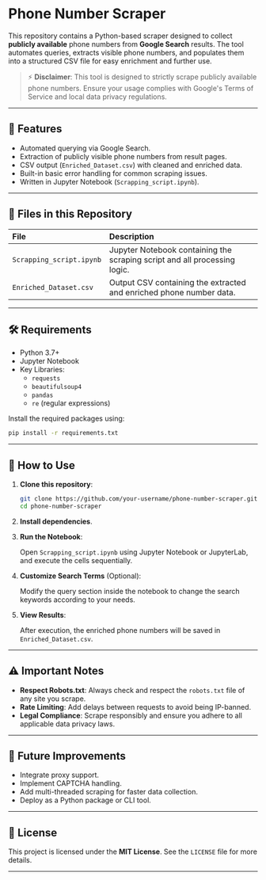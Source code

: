 # Phone Number Scraper

This repository contains a Python-based scraper designed to collect **publicly available** phone numbers from **Google Search** results. The tool automates queries, extracts visible phone numbers, and populates them into a structured CSV file for easy enrichment and further use.

> ⚡️ **Disclaimer**: This tool is designed to strictly scrape publicly available phone numbers. Ensure your usage complies with Google's Terms of Service and local data privacy regulations.

---

## 🚀 Features

- Automated querying via Google Search.
- Extraction of publicly visible phone numbers from result pages.
- CSV output (`Enriched_Dataset.csv`) with cleaned and enriched data.
- Built-in basic error handling for common scraping issues.
- Written in Jupyter Notebook (`Scrapping_script.ipynb`).

---

## 📂 Files in this Repository

| File | Description |
|:-----|:------------|
| `Scrapping_script.ipynb` | Jupyter Notebook containing the scraping script and all processing logic. |
| `Enriched_Dataset.csv` | Output CSV containing the extracted and enriched phone number data. |

---

## 🛠️ Requirements

- Python 3.7+
- Jupyter Notebook
- Key Libraries:
  - `requests`
  - `beautifulsoup4`
  - `pandas`
  - `re` (regular expressions)

Install the required packages using:

```bash
pip install -r requirements.txt
```

---

## 🧹 How to Use

1. **Clone this repository**:

   ```bash
   git clone https://github.com/your-username/phone-number-scraper.git
   cd phone-number-scraper
   ```

2. **Install dependencies**.

3. **Run the Notebook**:

   Open `Scrapping_script.ipynb` using Jupyter Notebook or JupyterLab, and execute the cells sequentially.

4. **Customize Search Terms** (Optional):

   Modify the query section inside the notebook to change the search keywords according to your needs.

5. **View Results**:

   After execution, the enriched phone numbers will be saved in `Enriched_Dataset.csv`.

---

## ⚠️ Important Notes

- **Respect Robots.txt**: Always check and respect the `robots.txt` file of any site you scrape.
- **Rate Limiting**: Add delays between requests to avoid being IP-banned.
- **Legal Compliance**: Scrape responsibly and ensure you adhere to all applicable data privacy laws.

---

## 🧺 Future Improvements

- Integrate proxy support.
- Implement CAPTCHA handling.
- Add multi-threaded scraping for faster data collection.
- Deploy as a Python package or CLI tool.

---

## 📜 License

This project is licensed under the **MIT License**. See the `LICENSE` file for more details.

---
